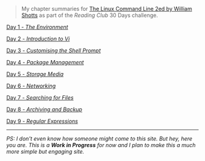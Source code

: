 > My chapter summaries for [The Linux Command Line 2ed by William Shotts](https://nostarch.com/tlcl2) as part of the _Reading Club_ 30 Days challenge.

[Day 1 - _The Environment_](./c11.md)

[Day 2 - _Introduction to Vi_](./c12.md)

[Day 3 - _Customising the Shell Prompt_](./c13.md)

[Day 4 - _Package Management_](./c14.md)

[Day 5 - _Storage Media_](./c15.md)

[Day 6 - _Networking_](./c16.md)

[Day 7 - _Searching for Files_](./c17.md)

[Day 8 - _Archiving and Backup_](./c18.md)

[Day 9 - _Regular Expressions_](./c19.md)

-----

_PS: I don't even know how someone might come to this site. But hey, here you are. This is a __Work in Progress__ for now and I plan to make this a much more simple but engaging site._